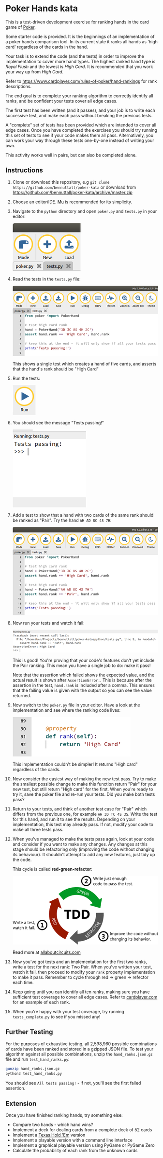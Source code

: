 # Poker Hands kata

This is a test-driven development exercise for ranking hands in the card game of
[Poker](https://en.wikipedia.org/wiki/Poker).

Some starter code is provided. It is the beginnings of an implementation of a
poker hands comparison tool. In its current state it ranks all hands as 'high
card' regardless of the cards in the hand.

Your task is to extend the code (and the tests) in order to improve the
implementation to cover more hand types. The highest ranked hand type is
*Royal Flush* and the lowest is *High Card*. It is recommended that you work
your way up from *High Card*.

Refer to https://www.cardplayer.com/rules-of-poker/hand-rankings for rank
descriptions.

The end goal is to complete your ranking algorithm to correctly identify all
ranks, and be confident your tests cover all edge cases.

The first test has been written (and it passes), and your job is to write each
successive test, and make each pass without breaking the previous tests.

A "complete" set of tests has been provided which are intended to cover all edge
cases. Once you have completed the exercises you should try running this set of
tests to see if your code makes them all pass. Alternatively, you can work your
way through these tests one-by-one instead of writing your own.

This activity works well in pairs, but can also be completed alone.

## Instructions

1. Clone or download this repository, e.g `git clone https://github.com/bennuttall/poker-kata`
or download from https://github.com/bennuttall/poker-kata/archive/master.zip

1. Choose an editor/IDE. [Mu](https://codewith.mu/) is recommended for its
simplicity.

1. Navigate to the `python` directory and open `poker.py` and `tests.py` in your
editor:

    ![](images/mu-files.png)

1. Read the tests in the `tests.py` file:

    ![](images/mu-test1.png)

    This shows a single test which creates a hand of five cards, and asserts
    that the hand's rank should be "High Card"

1. Run the tests:

    ![](images/mu-run.png)

1. You should see the message "Tests passing!"

    ![](images/mu-tests-passing.png)

1. Add a test to show that a hand with two cards of the same rank should be
ranked as "Pair". Try the hand `AH AD 8C 4S 7H`:

    ![](images/mu-test2.png)

1. Now run your tests and watch it fail:

    ![](images/mu-tests-failing.png)

    This is good! You're proving that your code's features don't yet include
    the Pair ranking. This mean you have a single job to do: make it pass!

    Note that the assertion which failed shows the expected value, and the
    actual result is shown after `AssertionError:`. This is because after the
    assertion in the test, `hand.rank` is included after a comma. This ensures
    that the failing value is given with the output so you can see the value
    returned.

1. Now switch to the `poker.py` file in your editor. Have a look at the
implementation and see where the ranking code lives:

    ![](images/mu-rank-property.png)

    This implementation couldn't be simpler! It returns "High card" regardless
    of the cards.

1. Now consider the easiest way of making the new test pass. Try to make the
smallest possible change to make this function return "Pair" for your new test,
but still return "High card" for the first. When you're ready to try it, save
the poker file and re-run your tests. Did you make both tests pass?

1. Return to your tests, and think of another test case for "Pair" which
differs from the previous one, for example `AH 3D TC 4S 3S`. Write the test for
this hand, and run it to see the results. Depending on your implementation,
this test may already pass. If not, modify your code to make all three tests
pass.

1. When you've managed to make the tests pass again, look at your code and
consider if you want to make any changes. Any changes at this stage should be
refactoring only (improving the code without changing its behaviour). It
shouldn't attempt to add any new features, just tidy up the code.

    This cycle is called **red-green-refactor**:

    [![](images/red-green-refactor.png)](https://www.allaboutcircuits.com/technical-articles/how-test-driven-development-can-help-you-write-better-unit-tests/)

    Read more at [allaboutcircuits.com](https://www.allaboutcircuits.com/technical-articles/how-test-driven-development-can-help-you-write-better-unit-tests/)

1. Now you've got tests and an implementation for the first two ranks, write a
test for the next rank: Two Pair. When you've written your test, watch it fail,
then proceed to modify your `rank` property implementation to make it pass.
Remember to cycle through red -> green -> refector each time.

1. Keep going until you can identify all ten ranks, making sure you have
sufficient test coverage to cover all edge cases. Refer to
[cardplayer.com](https://www.cardplayer.com/rules-of-poker/hand-rankings)
for an example of each rank.

1. When you're happy with your test coverage, try running `tests_complete.py`
to see if you missed any!

## Further Testing

For the purposes of exhaustive testing, all 2,598,960 possible combinations of
cards have been ranked and stored in a gzipped JSON file. To test your
algorithm against all possible combinations, unzip the `hand_ranks.json.gz`
file and run `test_hand_ranks.py`:

```bash
gunzip hand_ranks.json.gz
python3 test_hand_ranks.py
```

You should see `All tests passing!` - if not, you'll see the first failed assertion.

## Extension

Once you have finished ranking hands, try something else:

- Compare two hands - which hand wins?
- Implement a deck for dealing cards from a complete deck of 52 cards
- Implement a [Texas Hold 'Em](https://en.wikipedia.org/wiki/Texas_hold_%27em)
version
- Implement a playable version with a command line interface
- Implement a graphical playable version using PyGame or PyGame Zero
- Calculate the probability of each rank from the unknown cards
